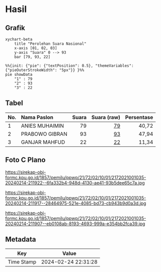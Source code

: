 # Hasil

## Grafik

```mermaid
xychart-beta
    title "Perolehan Suara Nasional"
    x-axis [01, 02, 03]
    y-axis "Suara" 0 --> 93
    bar [79, 93, 22]
```

```mermaid
%%{init: {"pie": {"textPosition": 0.5}, "themeVariables": {"pieOuterStrokeWidth": "5px"}} }%%
pie showData
    "1" : 79
    "2" : 93
    "3" : 22
```

## Tabel

| No. | Nama Paslon    | Suara | Suara (raw) | Persentase |
|:--- |:-------------- | -----:| -----------:| ----------:|
| 1   | ANIES MUHAIMIN | 79    | [79][p-1]   | 40,72      |
| 2   | PRABOWO GIBRAN | 93    | [93][p-2]   | 47,94      |
| 3   | GANJAR MAHFUD  | 22    | [22][p-3]   | 11,34      |


[p-1]: https://github.com/gigit-pemilu/pemilu-2024/blob/main/pilpres/hitung-suara/sub/21-kepulauan-riau/sub/72-kota-tanjung-pinang/sub/02-tanjung-pinang-timur/sub/1001-melayu-kota-piring/sub/035-tps/sub/paslon-1.txt
[p-2]: https://github.com/gigit-pemilu/pemilu-2024/blob/main/pilpres/hitung-suara/sub/21-kepulauan-riau/sub/72-kota-tanjung-pinang/sub/02-tanjung-pinang-timur/sub/1001-melayu-kota-piring/sub/035-tps/sub/paslon-2.txt
[p-3]: https://github.com/gigit-pemilu/pemilu-2024/blob/main/pilpres/hitung-suara/sub/21-kepulauan-riau/sub/72-kota-tanjung-pinang/sub/02-tanjung-pinang-timur/sub/1001-melayu-kota-piring/sub/035-tps/sub/paslon-3.txt

## Foto C Plano

https://sirekap-obj-formc.kpu.go.id/1857/pemilu/ppwp/21/72/02/10/01/2172021001035-20240214-211922--6fa332b4-948d-4130-ae41-93b5dee65c7a.jpg

https://sirekap-obj-formc.kpu.go.id/1857/pemilu/ppwp/21/72/02/10/01/2172021001035-20240214-211917--28464975-521e-4085-bd73-cb943b9d0a3d.jpg

https://sirekap-obj-formc.kpu.go.id/1857/pemilu/ppwp/21/72/02/10/01/2172021001035-20240214-211907--eb0108ab-8193-4693-999a-e354bb2fca39.jpg


## Metadata

| Key        | Value               |
| ---------- | ------------------- |
| Time Stamp | 2024-02-24 22:31:28 |



